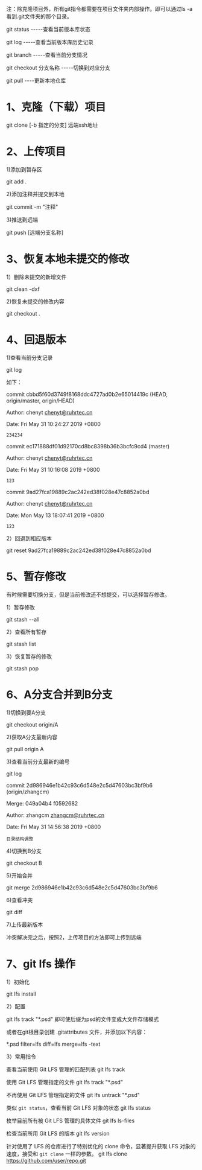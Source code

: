 注：除克隆项目外，所有git指令都需要在项目文件夹内部操作。即可以通过ls -a看到.git文件夹的那个目录。

git status -----查看当前版本库状态

git log -----查看当前版本库历史记录

git branch -----查看当前分支情况

git checkout 分支名称      -----切换到对应分支

git pull   ----更新本地仓库

# 1、克隆（下载）项目

git clone [-b 指定的分支] 远端ssh地址
 
# 2、上传项目

1)添加到暂存区

git add .

2)添加注释并提交到本地

git commit -m "注释"

3)推送到远端

git push [远端分支名称]

# 3、恢复本地未提交的修改

1）删除未提交的新增文件

git clean -dxf

2)恢复未提交的修改内容

git checkout .

# 4、回退版本

1)查看当前分支记录

git log

如下：

commit cbbd5f60d3749f8168ddc4727ad0b2e65014419c (HEAD, origin/master, origin/HEAD)

Author: chenyt <chenyt@ruhrtec.cn>

Date:   Fri May 31 10:24:27 2019 +0800

    234234

commit ec171888df01d92170cd8bc8398b36b3bcfc9cd4 (master)

Author: chenyt <chenyt@ruhrtec.cn>

Date:   Fri May 31 10:16:08 2019 +0800

    123

commit 9ad27fca19889c2ac242ed38f028e47c8852a0bd

Author: chenyt <chenyt@ruhrtec.cn>

Date:   Mon May 13 18:07:41 2019 +0800

    123

2）回退到相应版本

git reset 9ad27fca19889c2ac242ed38f028e47c8852a0bd

# 5、暂存修改
有时候需要切换分支，但是当前修改还不想提交，可以选择暂存修改。

1）暂存修改

git stash --all

2）查看所有暂存

git stash list

3）恢复暂存的修改

git stash pop

# 6、A分支合并到B分支

1)切换到要A分支

git checkout origin/A

2)获取A分支最新内容

git pull origin A 

3)查看当前分支最新的编号

git log

commit 2d986946e1b42c93c6d548e2c5d47603bc3bf9b6 (origin/zhangcm)

Merge: 049a04b4 f0592682

Author: zhangcm <zhangcm@ruhrtec.cn>

Date:   Fri May 31 14:56:38 2019 +0800


    目录结构调整


4)切换到B分支

git checkout B

5)开始合并

git merge 2d986946e1b42c93c6d548e2c5d47603bc3bf9b6

6)查看冲突

git diff

7)上传最新版本

冲突解决完之后，按照2，上传项目的方法即可上传到远端

# 7、git lfs 操作

1）初始化

git lfs install

2）配置

git lfs track "*.psd" 即可使后缀为psd的文件变成大文件存储模式

或者在git根目录创建  .gitattributes  文件，并添加以下内容：

*.psd filter=lfs diff=lfs merge=lfs -text

3）常用指令

查看当前使用 Git LFS 管理的匹配列表
git lfs track

使用 Git LFS 管理指定的文件
git lfs track "*.psd"

不再使用 Git LFS 管理指定的文件
git lfs untrack "*.psd"

类似 `git status`，查看当前 Git LFS 对象的状态
git lfs status

枚举目前所有被 Git LFS 管理的具体文件
git lfs ls-files

检查当前所用 Git LFS 的版本
git lfs version

针对使用了 LFS 的仓库进行了特别优化的 clone 命令，显著提升获取
LFS 对象的速度，接受和 `git clone` 一样的参数。 git lfs clone https://github.com/user/repo.git
